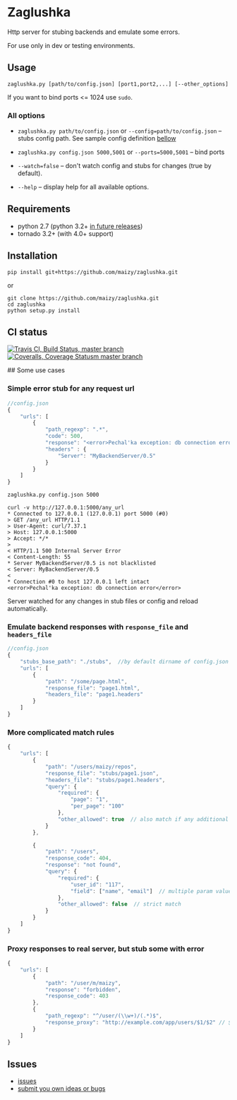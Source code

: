 # Zaglushka

Http server for stubing backends and emulate some errors.

For use only in dev or testing environments.

## Usage

`zaglushka.py [path/to/config.json] [port1,port2,...] [--other_options]`

If you want to bind ports <= 1024 use `sudo`.

### All options

* `zaglushka.py path/to/config.json` or `--config=path/to/config.json` – stubs config path.
  See sample config definition [bellow](#use_cases)

* `zaglushka.py config.json 5000,5001` or `--ports=5000,5001` – bind ports

* `--watch=false` – don't watch config and stubs for changes (true by default).

* `--help` – display help for all available options.

## Requirements

* python 2.7 (python 3.2+ [in future releases](https://github.com/maizy/zaglushka/issues/17))
* tornado 3.2+ (with 4.0+ support)

## Installation

`pip install git+https://github.com/maizy/zaglushka.git`

or

```
git clone https://github.com/maizy/zaglushka.git
cd zaglushka
python setup.py install
```

## CI status

[![Travis CI, Build Status, master branch](https://travis-ci.org/maizy/zaglushka.svg?branch=master)](https://travis-ci.org/maizy/zaglushka)
[![Coveralls, Coverage Statusm master branch](https://img.shields.io/coveralls/maizy/zaglushka.svg)](https://coveralls.io/r/maizy/zaglushka?branch=master)


<a name="use_cases"/>
## Some use cases

### Simple error stub for any request url

```js
//config.json
{
    "urls": [
        {
            "path_regexp": ".*",
            "code": 500,
            "response": "<error>Pechal'ka exception: db connection error</error>",
            "headers" : {
                "Server": "MyBackendServer/0.5"
            }
        }
    ]
}
```

```bash
zaglushka.py config.json 5000
```

```
curl -v http://127.0.0.1:5000/any_url
* Connected to 127.0.0.1 (127.0.0.1) port 5000 (#0)
> GET /any_url HTTP/1.1
> User-Agent: curl/7.37.1
> Host: 127.0.0.1:5000
> Accept: */*
>
< HTTP/1.1 500 Internal Server Error
< Content-Length: 55
* Server MyBackendServer/0.5 is not blacklisted
< Server: MyBackendServer/0.5
<
* Connection #0 to host 127.0.0.1 left intact
<error>Pechal'ka exception: db connection error</error>
```

Server watched for any changes in stub files or config and reload automatically.

### Emulate backend responses with `response_file` and `headers_file`

```js
//config.json
{
    "stubs_base_path": "./stubs",  //by default dirname of config.json used
    "urls": [
        {
            "path": "/some/page.html",
            "response_file": "page1.html",
            "headers_file": "page1.headers"
        }
    ]
}
```

### More complicated match rules

```js
{
    "urls": [
        {
            "path": "/users/maizy/repos",
            "response_file": "stubs/page1.json",
            "headers_file": "stubs/page1.headers",
            "query": {
                "required": {
                    "page": "1",
                    "per_page": "100"
                },
                "other_allowed": true  // also match if any additional param exists
            }
        },

        {
            "path": "/users",
            "response_code": 404,
            "response": "not found",
            "query": {
                "required": {
                    "user_id": "117",
                    "field": ["name", "email"]  // multiple param value
                },
                "other_allowed": false  // strict match
            }
        }
    ]
}
```

### Proxy responses to real server, but stub some with error

```js
{
    "urls": [
        {
            "path": "/user/m/maizy",
            "response": "forbidden",
            "response_code": 403
        },
        {
            "path_regexp": "^/user/(\\w+)/(.*)$",
            "response_proxy": "http://example.com/app/users/$1/$2" // $1, $2 ... - reg exp matches
        }
    ]
}
```


## Issues

* [issues](https://github.com/maizy/zaglushka/issues?q=is%3Aopen+is%3Aissue+no%3Amilestone)
* [submit you own ideas or bugs](https://github.com/maizy/zaglushka/issues/new)
